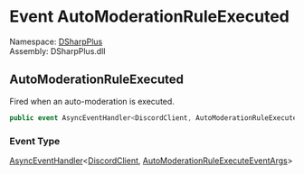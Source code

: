 # Event AutoModerationRuleExecuted

Namespace: [DSharpPlus](DSharpPlus.md)  
Assembly: DSharpPlus.dll

## <a id="DSharpPlus_DiscordClient_AutoModerationRuleExecuted"></a>AutoModerationRuleExecuted

Fired when an auto-moderation is executed.

```csharp
public event AsyncEventHandler<DiscordClient, AutoModerationRuleExecuteEventArgs> AutoModerationRuleExecuted
```

### Event Type

[AsyncEventHandler](DSharpPlus.AsyncEvents.AsyncEventHandler\-2.md)<[DiscordClient](DSharpPlus.DiscordClient.md), [AutoModerationRuleExecuteEventArgs](DSharpPlus.EventArgs.AutoModerationRuleExecuteEventArgs.md)\>

